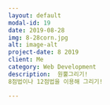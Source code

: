 ```yaml
---
layout: default
modal-id: 19
date: 2019-08-28
img: 8-28corn.jpg
alt: image-alt
project-date: 8 2019
client: Me
category: Web Development
description:  원뿔그리기!
8점법이나 12점법을 이용해 그리기!

---
```

